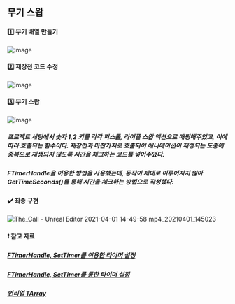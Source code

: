 ## 무기 스왑

#### :one: 무기 배열 만들기

![image](https://user-images.githubusercontent.com/52204522/113248376-cdaa4e80-92f7-11eb-9a20-018c74c29e57.png)

#### :two: 재장전 코드 수정

![image](https://user-images.githubusercontent.com/52204522/113248558-2974d780-92f8-11eb-97a8-8634e89b1cc2.png)

#### :three: 무기 스왑

![image](https://user-images.githubusercontent.com/52204522/113248639-51643b00-92f8-11eb-8858-972dafc6da41.png)

##### 프로젝트 세팅에서 숫자 1,2 키를 각각 피스톨, 라이플 스왑 액션으로 매핑해주었고, 이에 따라 호출되는 함수이다. 재장전과 마찬가지로 호출되어 애니메이션이 재생되는 도중에 중복으로 재생되지 않도록 시간을 체크하는 코드를 넣어주었다.
##### FTimerHandle을 이용한 방법을 사용했는데, 동작이 제대로 이루어지지 않아 GetTimeSeconds()를 통해 시간을 체크하는 방법으로 작성했다.

#### :heavy_check_mark: 최종 구현

![The_Call - Unreal Editor 2021-04-01 14-49-58 mp4_20210401_145023](https://user-images.githubusercontent.com/52204522/113249635-f7647500-92f9-11eb-9508-d034dc030a3b.gif)

#### :heavy_exclamation_mark: 참고 자료

##### [FTimerHandle, SetTimer를 이용한 타이머 설정](https://www.youtube.com/watch?v=GTnkuM5LvKM)

##### [FTimerHandle, SetTimer를 통한 타이머 설정](https://www.unrealengine.com/marketplace/ko/product/animation-starter-pack)
##### [언리얼 TArray](https://docs.unrealengine.com/ko/ProgrammingAndScripting/ProgrammingWithCPP/UnrealArchitecture/TArrays/index.html)
